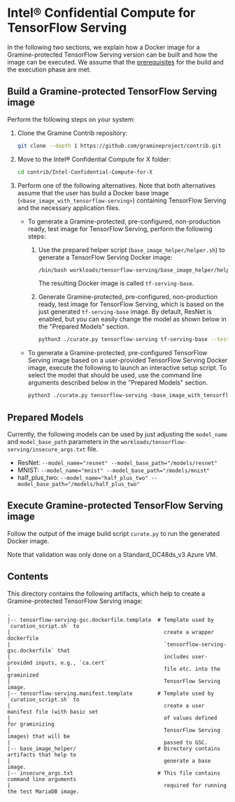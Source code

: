 # Intel® Confidential Compute for TensorFlow Serving

In the following two sections, we explain how a Docker image for a Gramine-protected TensorFlow
Serving version can be built and how the image can be executed. We assume that the
[prerequisites](../../README.md) for the build and the execution phase are met.


## Build a Gramine-protected TensorFlow Serving image

Perform the following steps on your system:

1. Clone the Gramine Contrib repository:
   ```sh
   git clone --depth 1 https://github.com/gramineproject/contrib.git
   ```

2. Move to the Intel® Confidential Compute for X folder:
   ```sh
   cd contrib/Intel-Confidential-Compute-for-X
   ```

3. Perform one of the following alternatives. Note that both alternatives assume that the user has
   build a Docker base image (`<base_image_with_tensorflow-serving>`) containing TensorFlow Serving
   and the necessary application files.

   - To generate a Gramine-protected, pre-configured, non-production ready, test image for
     TensorFlow Serving, perform the following steps:

     1. Use the prepared helper script (`base_image_helper/helper.sh`) to generate a TensorFlow
        Serving Docker image:
        ```sh
        /bin/bash workloads/tensorflow-serving/base_image_helper/helper.sh
        ```
        The resulting Docker image is called `tf-serving-base`.

     2. Generate Gramine-protected, pre-configured, non-production ready, test image for TensorFlow
        Serving, which is based on the just generated `tf-serving-base` image. By default, ResNet is
        enabled, but you can easily change the model as shown below in the "Prepared Models"
        section.
        ```sh
        python3 ./curate.py tensorflow-serving tf-serving-base --test
        ```

   - To generate a Gramine-protected, pre-configured TensorFlow Serving image based on a
     user-provided TensorFlow Serving Docker image, execute the following to launch an interactive
     setup script. To select the model that should be used, use the command line arguments described
     below in the "Prepared Models" section.
     ```sh
     python3 ./curate.py tensorflow-serving <base_image_with_tensorflow-serving>
     ```


## Prepared Models

Currently, the following models can be used by just adjusting the `model_name` and `model_base_path`
parameters in the `workloads/tensorflow-serving/insecure_args.txt` file.
- ResNet: `--model_name="resnet" --model_base_path="/models/resnet"`
- MNIST: `--model_name="mnist" --model_base_path="/models/mnist"`
- half_plus_two: `--model_name="half_plus_two" --model_base_path="/models/half_plus_two"`


## Execute Gramine-protected TensorFlow Serving image

Follow the output of the image build script `curate.py` to run the generated Docker image.

Note that validation was only done on a Standard_DC48ds_v3 Azure VM.


## Contents

This directory contains the following artifacts, which help to create a Gramine-protected TensorFlow
Serving image:

    .
    |-- tensorflow-serving-gsc.dockerfile.template  # Template used by `curation_script.sh` to
    |                                                 create a wrapper dockerfile
    |                                                 `tensorflow-serving-gsc.dockerfile` that
    |                                                 includes user-provided inputs, e.g., `ca.cert`
    |                                                 file etc. into the graminized
    |                                                 TensorFlow Serving image.
    |-- tensorflow-serving.manifest.template        # Template used by `curation_script.sh` to
    |                                                 create a user manifest file (with basic set
    |                                                 of values defined for graminizing
    |                                                 TensorFlow Serving images) that will be
    |                                                 passed to GSC.
    |-- base_image_helper/                          # Directory contains artifacts that help to
    |                                                 generate a base image.
    |-- insecure_args.txt                           # This file contains command line arguments
    |                                                 required for running the test MariaDB image.
